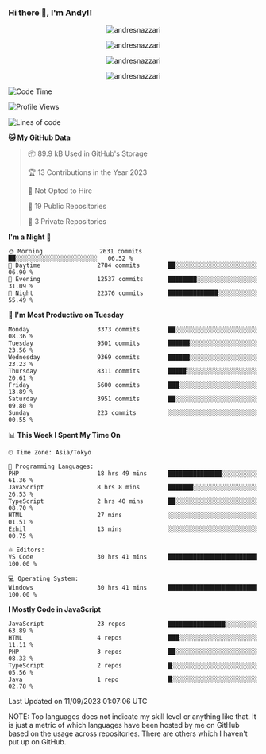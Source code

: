 ### Hi there 👋, I'm Andy!!

<p align="center" >
  <img src="https://github-profile-trophy.vercel.app/?username=AndresNazzari&theme=dracula&column=-1" alt="andresnazzari"/>
</p>

<p align="center">
  <img  src="https://github-readme-stats.vercel.app/api?username=AndresNazzari&count_private=true&show_icons=true&theme=dracula" alt="andresnazzari"/>
</p>
<p align="center">
  <img  src="https://github-readme-stats.vercel.app/api/top-langs/?username=AndresNazzari&layout=compact" alt="andresnazzari"/>
</p>
<p align="center" >
  <img src="https://github-readme-stats.vercel.app/api/wakatime?username=AndresNazzari" alt="andresnazzari"/>
</p>

<!--START_SECTION:waka-->
![Code Time](http://img.shields.io/badge/Code%20Time-841%20hrs%2022%20mins-blue)

![Profile Views](http://img.shields.io/badge/Profile%20Views-0-blue)

![Lines of code](https://img.shields.io/badge/From%20Hello%20World%20I%27ve%20Written-9.5%20million%20lines%20of%20code-blue)

**🐱 My GitHub Data** 

> 📦 89.9 kB Used in GitHub's Storage 
 > 
> 🏆 13 Contributions in the Year 2023
 > 
> 🚫 Not Opted to Hire
 > 
> 📜 19 Public Repositories 
 > 
> 🔑 3 Private Repositories 
 > 
**I'm a Night 🦉** 

```text
🌞 Morning                2631 commits        ██░░░░░░░░░░░░░░░░░░░░░░░   06.52 % 
🌆 Daytime                2784 commits        ██░░░░░░░░░░░░░░░░░░░░░░░   06.90 % 
🌃 Evening                12537 commits       ████████░░░░░░░░░░░░░░░░░   31.09 % 
🌙 Night                  22376 commits       ██████████████░░░░░░░░░░░   55.49 % 
```
📅 **I'm Most Productive on Tuesday** 

```text
Monday                   3373 commits        ██░░░░░░░░░░░░░░░░░░░░░░░   08.36 % 
Tuesday                  9501 commits        ██████░░░░░░░░░░░░░░░░░░░   23.56 % 
Wednesday                9369 commits        ██████░░░░░░░░░░░░░░░░░░░   23.23 % 
Thursday                 8311 commits        █████░░░░░░░░░░░░░░░░░░░░   20.61 % 
Friday                   5600 commits        ███░░░░░░░░░░░░░░░░░░░░░░   13.89 % 
Saturday                 3951 commits        ██░░░░░░░░░░░░░░░░░░░░░░░   09.80 % 
Sunday                   223 commits         ░░░░░░░░░░░░░░░░░░░░░░░░░   00.55 % 
```


📊 **This Week I Spent My Time On** 

```text
🕑︎ Time Zone: Asia/Tokyo

💬 Programming Languages: 
PHP                      18 hrs 49 mins      ███████████████░░░░░░░░░░   61.36 % 
JavaScript               8 hrs 8 mins        ███████░░░░░░░░░░░░░░░░░░   26.53 % 
TypeScript               2 hrs 40 mins       ██░░░░░░░░░░░░░░░░░░░░░░░   08.70 % 
HTML                     27 mins             ░░░░░░░░░░░░░░░░░░░░░░░░░   01.51 % 
Ezhil                    13 mins             ░░░░░░░░░░░░░░░░░░░░░░░░░   00.75 % 

🔥 Editors: 
VS Code                  30 hrs 41 mins      █████████████████████████   100.00 % 

💻 Operating System: 
Windows                  30 hrs 41 mins      █████████████████████████   100.00 % 
```

**I Mostly Code in JavaScript** 

```text
JavaScript               23 repos            ████████████████░░░░░░░░░   63.89 % 
HTML                     4 repos             ███░░░░░░░░░░░░░░░░░░░░░░   11.11 % 
PHP                      3 repos             ██░░░░░░░░░░░░░░░░░░░░░░░   08.33 % 
TypeScript               2 repos             █░░░░░░░░░░░░░░░░░░░░░░░░   05.56 % 
Java                     1 repo              █░░░░░░░░░░░░░░░░░░░░░░░░   02.78 % 
```




 Last Updated on 11/09/2023 01:07:06 UTC
<!--END_SECTION:waka-->

NOTE: Top languages does not indicate my skill level or anything like that. It is just a metric of which languages have been hosted by me on GitHub based on the usage across repositories. There are others which I haven't put up on GitHub.

<!-- Here are some ideas to get you started:

-   🔭 I’m currently working on ...
-   🌱 I’m currently learning ...
-   👯 I’m looking to collaborate on ...
-   🤔 I’m looking for help with ...
-   💬 Ask me about ...
-   📫 How to reach me: ...
-   😄 Pronouns: ...
-   ⚡ Fun fact: ... -->
